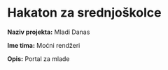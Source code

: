 # Hakaton za srednjoškolce

**Naziv projekta:** Mladi Danas

**Ime tima:** Moćni rendžeri

**Opis:** Portal za mlade
